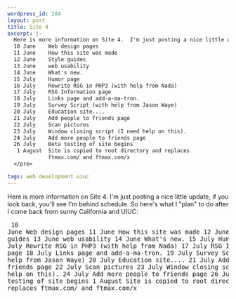 ```yaml
--- 
wordpress_id: 284
layout: post
title: Site 4
excerpt: |-
  Here is more information on Site 4.  I'm just posting a nice little update, if you look back, you'll see I'm behind schedule.  So here's what I "plan" to do after I come back from sunny California and UIUC:<pre>
  10 June    Web design pages
  11 June    How this site was made
  12 June    Style guides
  13 June    web usability
  14 June    What's new.
  15 July    Humor page
  16 July    Rewrite RSG in PHP3 (with help from Nada)
  17 July    RSG Information page
  18 July    Links page and add-a-ma-tron.
  19 July    Survey Script (with help from Jason Waye)
  20 July    Education site....
  21 July    Add people to friends page
  22 July    Scan pictures
  23 July    Window closing script (I need help on this).
  24 July    Add more people to friends page
  26 July    Beta testing of site begins
   1 August  Site is copied to root directory and replaces
             ftmax.com/ and ftmax.com/x
  </pre>

tags: web development uiuc
---
```


Here is more information on Site 4.  I'm just posting a nice little update, if you look back, you'll see I'm behind schedule.  So here's what I "plan" to do after I come back from sunny California and UIUC:<pre>
10 June    Web design pages
11 June    How this site was made
12 June    Style guides
13 June    web usability
14 June    What's new.
15 July    Humor page
16 July    Rewrite RSG in PHP3 (with help from Nada)
17 July    RSG Information page
18 July    Links page and add-a-ma-tron.
19 July    Survey Script (with help from Jason Waye)
20 July    Education site....
21 July    Add people to friends page
22 July    Scan pictures
23 July    Window closing script (I need help on this).
24 July    Add more people to friends page
26 July    Beta testing of site begins
 1 August  Site is copied to root directory and replaces
           ftmax.com/ and ftmax.com/x
</pre>

